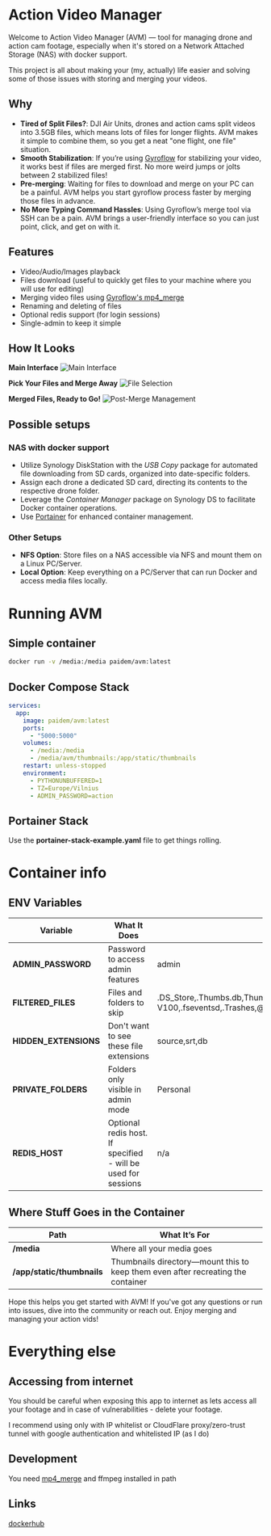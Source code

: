 # Action Video Manager

Welcome to Action Video Manager (AVM) — tool for managing drone and action cam footage, especially when it's stored on a Network Attached Storage (NAS) with docker support. 

This project is all about making your (my, actually) life easier and solving some of those issues with storing and merging your videos.

## Why
- **Tired of Split Files?**: DJI Air Units, drones and action cams split videos into 3.5GB files, which means lots of files for longer flights. AVM makes it simple to combine them, so you get a neat "one flight, one file" situation.
- **Smooth Stabilization**: If you’re using [Gyroflow](https://gyroflow.xyz/) for stabilizing your video, it works best if files are merged first. No more weird jumps or jolts between 2 stabilized files!
- **Pre-merging**: Waiting for files to download and merge on your PC can be a painful. AVM helps you start gyroflow process faster by merging those files in advance.
- **No More Typing Command Hassles**: Using Gyroflow’s merge tool via SSH can be a pain. AVM brings a user-friendly interface so you can just point, click, and get on with it.

## Features
- Video/Audio/Images playback
- Files download (useful to quickly get files to your machine where you will use for editing)
- Merging video files using [Gyroflow's mp4_merge](https://github.com/gyroflow/mp4-merge)
- Renaming and deleting of files
- Optional redis support (for login sessions)
- Single-admin to keep it simple

## How It Looks
**Main Interface**
![Main Interface](screenshots/avm.jpeg)

**Pick Your Files and Merge Away**
![File Selection](screenshots/pic1.png)

**Merged Files, Ready to Go!**
![Post-Merge Management](screenshots/pic2.png)

## Possible setups

### NAS with docker support
- Utilize Synology DiskStation with the *USB Copy* package for automated file downloading from SD cards, organized into date-specific folders.
- Assign each drone a dedicated SD card, directing its contents to the respective drone folder.
- Leverage the *Container Manager* package on Synology DS to facilitate Docker container operations.
- Use [Portainer](https://www.portainer.io/) for enhanced container management.

### Other Setups
- **NFS Option**: Store files on a NAS accessible via NFS and mount them on a Linux PC/Server.
- **Local Option**: Keep everything on a PC/Server that can run Docker and access media files locally.

# Running AVM

## Simple container
```bash
docker run -v /media:/media paidem/avm:latest
```

## Docker Compose Stack
```yaml
services:
  app:
    image: paidem/avm:latest
    ports:
      - "5000:5000"
    volumes:
      - /media:/media
      - /media/avm/thumbnails:/app/static/thumbnails
    restart: unless-stopped
    environment:
      - PYTHONUNBUFFERED=1
      - TZ=Europe/Vilnius
      - ADMIN_PASSWORD=action
```

## Portainer Stack
Use the **portainer-stack-example.yaml** file to get things rolling.

# Container info
## ENV Variables

| Variable              | What It Does                                                  | Default                                                                                                                                   |
|-----------------------|---------------------------------------------------------------|-------------------------------------------------------------------------------------------------------------------------------------------|
| **ADMIN_PASSWORD**    | Password to access admin features                             | admin                                                                                                                                     |
| **FILTERED_FILES**    | Files and folders to skip                                     | .DS_Store,.Thumbs.db,Thumbs.db,._.Trashes,.Spotlight-V100,.fseventsd,.Trashes,@eaDir,desktop.ini,thumbs.db,#snapshot,#recycle,thumbnails  |
| **HIDDEN_EXTENSIONS** | Don't want to see these file extensions                       | source,srt,db                                                                                                                             |
| **PRIVATE_FOLDERS**   | Folders only visible in admin mode                            | Personal                                                                                                                                  |
| **REDIS_HOST**        | Optional redis host. If specified - will be used for sessions | n/a                                                                                                                                       |  

## Where Stuff Goes in the Container

| Path                      | What It’s For                                                                                 |
|---------------------------|-----------------------------------------------------------------------------------------------|
| **/media**                | Where all your media goes                                                                     |
| **/app/static/thumbnails** | Thumbnails directory—mount this to keep them even after recreating the container              |

Hope this helps you get started with AVM! If you've got any questions or run into issues, dive into the community or reach out. Enjoy merging and managing your action vids!

# Everything else
## Accessing from internet
You should be careful when exposing this app to internet as lets access all your footage and in case of vulnerabilities - delete your footage.

I recommend using only with IP whitelist or CloudFlare proxy/zero-trust tunnel with google authentication and whitelisted IP (as I do)

## Development
You need [mp4_merge](https://github.com/gyroflow/mp4-merge) and ffmpeg installed in path

## Links
[dockerhub](https://hub.docker.com/r/paidem/avm)